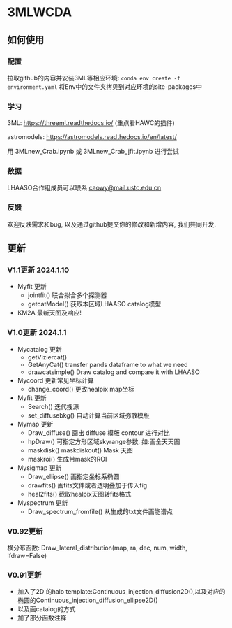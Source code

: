 # 3MLWCDA


## 如何使用
### 配置
拉取github的内容并安装3ML等相应环境:
`conda env create -f environment.yaml`
将Env中的文件夹拷贝到对应环境的site-packages中

### 学习
3ML: https://threeml.readthedocs.io/ (重点看HAWC的插件)

astromodels: https://astromodels.readthedocs.io/en/latest/

用 3MLnew_Crab.ipynb 或 3MLnew_Crab_jfit.ipynb 进行尝试

### 数据
 LHAASO合作组成员可以联系 caowy@mail.ustc.edu.cn

### 反馈
欢迎反映需求和bug, 以及通过github提交你的修改和新增内容, 我们共同开发.

## 更新
### V1.1更新 2024.1.10
* Myfit 更新
  * jointfit() 联合拟合多个探测器
  * getcatModel() 获取本区域LHAASO catalog模型
* KM2A 最新天图及响应!

### V1.0更新 2024.1.1
* Mycatalog 更新
  * getViziercat()
  * GetAnyCat() transfer pands dataframe to what we need
  * drawcatsimple() Draw catalog and compare it with LHAASO
* Mycoord 更新常见坐标计算
  * change_coord() 更改healpix map坐标
* Myfit 更新
  * Search() 迭代搜源
  * set_diffusebkg() 自动计算当前区域弥散模版
* Mymap 更新
  * Draw_diffuse() 画出 diffuse 模版 contour 进行对比
  * hpDraw() 可指定方形区域skyrange参数, 如:画全天天图
  * maskdisk() maskdiskout() Mask 天图
  * maskroi() 生成带mask的ROI
* Mysigmap 更新
  * Draw_ellipse() 画指定坐标系椭圆
  * drawfits() 画fits文件或者透明叠加于传入fig
  * heal2fits() 截取healpix天图转fits格式
* Myspectrum 更新
  * Draw_spectrum_fromfile() 从生成的txt文件画能谱点


### V0.92更新
  横分布函数: Draw_lateral_distribution(map, ra, dec, num, width, ifdraw=False)

### V0.91更新
* 加入了2D 的halo template:Continuous_injection_diffusion2D(),以及对应的椭圆的Continuous_injection_diffusion_ellipse2D()
* 以及画catalog的方式
* 加了部分函数注释